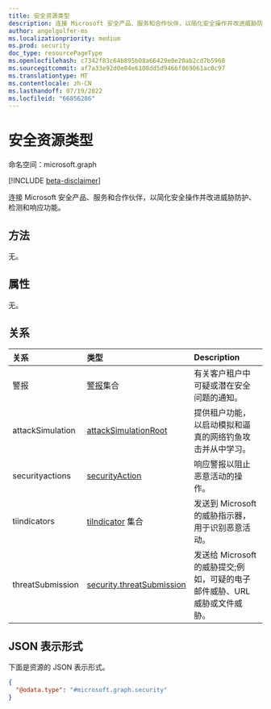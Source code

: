 ```yaml
---
title: 安全资源类型
description: 连接 Microsoft 安全产品、服务和合作伙伴，以简化安全操作并改进威胁防护、检测和响应功能。
author: angelgolfer-ms
ms.localizationpriority: medium
ms.prod: security
doc_type: resourcePageType
ms.openlocfilehash: c7342f83c64b895b08a66429e0e20ab2cd7b5960
ms.sourcegitcommit: af7a33e92d0e84e6108dd5d9466f869061ac0c97
ms.translationtype: MT
ms.contentlocale: zh-CN
ms.lasthandoff: 07/19/2022
ms.locfileid: "66856286"
---
```

# <a name="security-resource-type"></a>安全资源类型

命名空间：microsoft.graph

[!INCLUDE [beta-disclaimer](../../includes/beta-disclaimer.md)]

连接 Microsoft 安全产品、服务和合作伙伴，以简化安全操作并改进威胁防护、检测和响应功能。

## <a name="methods"></a>方法
无。

## <a name="properties"></a>属性
无。

## <a name="relationships"></a>关系
|关系|类型|Description|
|:---|:---|:---|
|警报|[警报](../resources/alert.md)集合|有关客户租户中可疑或潜在安全问题的通知。|
|attackSimulation|[attackSimulationRoot](../resources/attacksimulationroot.md)|提供租户功能，以启动模拟和逼真的网络钓鱼攻击并从中学习。|
|securityactions|[securityAction](../resources/securityaction.md)|响应警报以阻止恶意活动的操作。|
|tiindicators|[tiIndicator](../resources/tiindicator.md) 集合|发送到 Microsoft 的威胁指示器，用于识别恶意活动。|
|threatSubmission|[security.threatSubmission](../resources/security-threatsubmission.md)|发送给 Microsoft 的威胁提交;例如，可疑的电子邮件威胁、URL 威胁或文件威胁。|

## <a name="json-representation"></a>JSON 表示形式
下面是资源的 JSON 表示形式。
<!-- {
  "blockType": "resource",
  "keyProperty": "id",
  "@odata.type": "microsoft.graph.security",
  "openType": false
}
-->
``` json
{
  "@odata.type": "#microsoft.graph.security"
}
```


